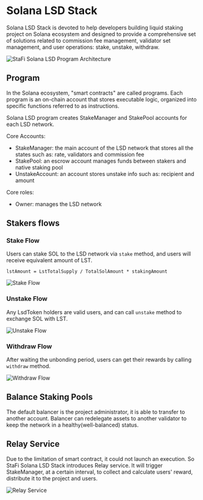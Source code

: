 # Solana LSD Stack

Solana LSD Stack is devoted to help developers building liquid staking project on Solana ecosystem and designed to provide a comprehensive set of solutions related to commission fee management, validator set management, and user operations: stake, unstake, withdraw.

![StaFi Solana LSD Program Architecture](/image/sol_lsd/overview.png 'StaFi Solana LSD Program Architecture')

## Program

In the Solana ecosystem, "smart contracts" are called programs. Each program is an on-chain account that stores executable logic, organized into specific functions referred to as instructions.

Solana LSD program creates StakeManager and StakePool accounts for each LSD network.

Core Accounts:
- StakeManager: the main account of the LSD network that stores all the states such as: rate, validators and commission fee
- StakePool: an escrow account manages funds between stakers and native staking pool
- UnstakeAccount: an account stores unstake info such as: recipient and amount

Core roles:
- Owner: manages the LSD network

## Stakers flows

### Stake Flow

Users can stake SOL to the LSD network via `stake` method, and users will receive equivalent amount of LST.

`lstAmount = LstTotalSupply / TotalSolAmount * stakingAmount`

![Stake Flow](/image/sol_lsd/user_stake_flow.png 'Stake Flow')

### Unstake Flow

Any LsdToken holders are valid users, and can call `unstake` method to exchange SOL with LST.

![Unstake Flow](/image/sol_lsd/user_unstake_flow.png 'Unstake Flow')

### Withdraw Flow

After waiting the unbonding period, users can get their rewards by calling `withdraw` method.

![Withdraw Flow](/image/sol_lsd/user_withdraw_flow.png 'Withdraw Flow')

## Balance Staking Pools

The default balancer is the project administrator, it is able to transfer to another account. Balancer can redelegate assets to another validator to keep the network in a healthy(well-balanced) status.

## Relay Service

Due to the limitation of smart contract, it could not launch an execution. So StaFi Solana LSD Stack introduces Relay service. It will trigger StakeManager, at a certain interval, to collect and calculate users' reward, distribute it to the project and users.


![Relay Service](/image/sol_lsd/relay_service_new_era_flow.png 'Relay Service')
